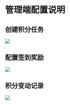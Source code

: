# 管理端配置说明

## 创建积分任务
![](https://page-module-3gcsvczx381369a5-1254135806.tcloudbaseapp.com/100008130424/integral-module/task.png)

## 配置签到奖励
![](https://page-module-3gcsvczx381369a5-1254135806.tcloudbaseapp.com/100008130424/integral-module/gift.png)

## 积分变动记录
![](https://page-module-3gcsvczx381369a5-1254135806.tcloudbaseapp.com/100008130424/integral-module/change.png)